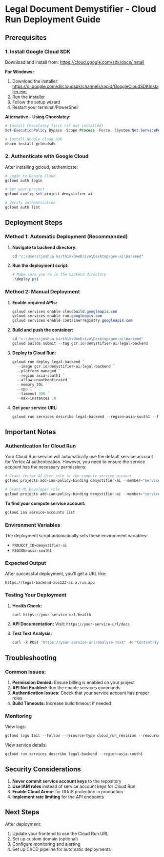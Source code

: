 # Legal Document Demystifier - Cloud Run Deployment Guide

## Prerequisites

### 1. Install Google Cloud SDK

Download and install from: https://cloud.google.com/sdk/docs/install

**For Windows:**
1. Download the installer: https://dl.google.com/dl/cloudsdk/channels/rapid/GoogleCloudSDKInstaller.exe
2. Run the installer
3. Follow the setup wizard
4. Restart your terminal/PowerShell

**Alternative - Using Chocolatey:**
```powershell
# Install Chocolatey first (if not installed)
Set-ExecutionPolicy Bypass -Scope Process -Force; [System.Net.ServicePointManager]::SecurityProtocol = [System.Net.ServicePointManager]::SecurityProtocol -bor 3072; iex ((New-Object System.Net.WebClient).DownloadString('https://community.chocolatey.org/install.ps1'))

# Install Google Cloud SDK
choco install gcloudsdk
```

### 2. Authenticate with Google Cloud

After installing gcloud, authenticate:

```powershell
# Login to Google Cloud
gcloud auth login

# Set your project
gcloud config set project demystifier-ai

# Verify authentication
gcloud auth list
```

## Deployment Steps

### Method 1: Automatic Deployment (Recommended)

1. **Navigate to backend directory:**
   ```powershell
   cd "c:\Users\joshua karthik\OneDrive\Desktop\gen-ai\backend"
   ```

2. **Run the deployment script:**
   ```powershell
   # Make sure you're in the backend directory
   .\deploy.ps1
   ```

### Method 2: Manual Deployment

1. **Enable required APIs:**
   ```powershell
   gcloud services enable cloudbuild.googleapis.com
   gcloud services enable run.googleapis.com
   gcloud services enable containerregistry.googleapis.com
   ```

2. **Build and push the container:**
   ```powershell
   cd "c:\Users\joshua karthik\OneDrive\Desktop\gen-ai\backend"
   gcloud builds submit --tag gcr.io/demystifier-ai/legal-backend
   ```

3. **Deploy to Cloud Run:**
   ```powershell
   gcloud run deploy legal-backend `
     --image gcr.io/demystifier-ai/legal-backend `
     --platform managed `
     --region asia-south1 `
     --allow-unauthenticated `
     --memory 2Gi `
     --cpu 1 `
     --timeout 300 `
     --max-instances 10
   ```

4. **Get your service URL:**
   ```powershell
   gcloud run services describe legal-backend --region=asia-south1 --format='value(status.url)'
   ```

## Important Notes

### Authentication for Cloud Run

Your Cloud Run service will automatically use the default service account for Vertex AI authentication. However, you need to ensure the service account has the necessary permissions:

```powershell
# Grant Vertex AI User role to the compute service account
gcloud projects add-iam-policy-binding demystifier-ai --member="serviceAccount:123456789-compute@developer.gserviceaccount.com" --role="roles/aiplatform.user"

# Grant ML Developer role
gcloud projects add-iam-policy-binding demystifier-ai --member="serviceAccount:123456789-compute@developer.gserviceaccount.com" --role="roles/ml.developer"
```

**To find your compute service account:**
```powershell
gcloud iam service-accounts list
```

### Environment Variables

The deployment script automatically sets these environment variables:
- `PROJECT_ID=demystifier-ai`
- `REGION=asia-south1`

### Expected Output

After successful deployment, you'll get a URL like:
```
https://legal-backend-abc123-as.a.run.app
```

### Testing Your Deployment

1. **Health Check:**
   ```powershell
   curl https://your-service-url/health
   ```

2. **API Documentation:**
   Visit: `https://your-service-url/docs`

3. **Test Text Analysis:**
   ```powershell
   curl -X POST "https://your-service-url/analyze-text" -H "Content-Type: application/json" -d '{"text": "This is a sample legal contract..."}'
   ```

## Troubleshooting

### Common Issues:

1. **Permission Denied:** Ensure billing is enabled on your project
2. **API Not Enabled:** Run the enable services commands
3. **Authentication Issues:** Check that your service account has proper roles
4. **Build Timeouts:** Increase build timeout if needed

### Monitoring

View logs:
```powershell
gcloud logs tail --follow --resource-type cloud_run_revision --resource-name legal-backend
```

View service details:
```powershell
gcloud run services describe legal-backend --region=asia-south1
```

## Security Considerations

1. **Never commit service account keys** to the repository
2. **Use IAM roles** instead of service account keys for Cloud Run
3. **Enable Cloud Armor** for DDoS protection in production
4. **Implement rate limiting** for the API endpoints

## Next Steps

After deployment:
1. Update your frontend to use the Cloud Run URL
2. Set up custom domain (optional)
3. Configure monitoring and alerting
4. Set up CI/CD pipeline for automatic deployments